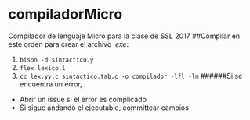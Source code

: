 # compiladorMicro
Compilador de lenguaje Micro para la clase de SSL 2017
##Compilar en este orden para crear el archivo *.exe*:
1. `bison -d sintactico.y`
1. `flex lexico.l`
1. `cc lex.yy.c sintactico.tab.c -o compilador -lfl -lm`
######Si se encuentra un error,
* Abrir un issue si el error es complicado
* Si sigue andando el ejecutable, committear cambios 

